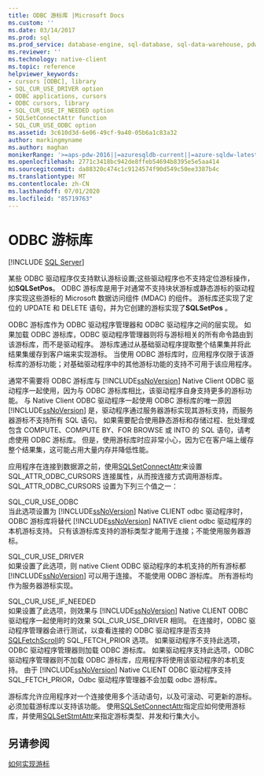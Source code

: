 ```yaml
---
title: ODBC 游标库 |Microsoft Docs
ms.custom: ''
ms.date: 03/14/2017
ms.prod: sql
ms.prod_service: database-engine, sql-database, sql-data-warehouse, pdw
ms.reviewer: ''
ms.technology: native-client
ms.topic: reference
helpviewer_keywords:
- cursors [ODBC], library
- SQL_CUR_USE_DRIVER option
- ODBC applications, cursors
- ODBC cursors, library
- SQL_CUR_USE_IF_NEEDED option
- SQLSetConnectAttr function
- SQL_CUR_USE_ODBC option
ms.assetid: 3c610d3d-6e06-49cf-9a40-05b6a1c83a32
author: markingmyname
ms.author: maghan
monikerRange: '>=aps-pdw-2016||=azuresqldb-current||=azure-sqldw-latest||>=sql-server-2016||=sqlallproducts-allversions||>=sql-server-linux-2017||=azuresqldb-mi-current'
ms.openlocfilehash: 2771c3418bc942de8ffeb54694b8395e5e5aa414
ms.sourcegitcommit: da88320c474c1c9124574f90d549c50ee3387b4c
ms.translationtype: MT
ms.contentlocale: zh-CN
ms.lasthandoff: 07/01/2020
ms.locfileid: "85719763"
---
```

# <a name="odbc-cursor-library"></a>ODBC 游标库
[!INCLUDE [SQL Server](../../../includes/applies-to-version/sql-asdb-asdbmi-asdw-pdw.md)]

  某些 ODBC 驱动程序仅支持默认游标设置;这些驱动程序也不支持定位游标操作，如**SQLSetPos**。 ODBC 游标库是用于对通常不支持块状游标或静态游标的驱动程序实现这些游标的 Microsoft 数据访问组件 (MDAC) 的组件。 游标库还实现了定位的 UPDATE 和 DELETE 语句，并为它创建的游标实现了**SQLSetPos** 。  
  
 ODBC 游标库作为 ODBC 驱动程序管理器和 ODBC 驱动程序之间的层实现。 如果加载 ODBC 游标库，ODBC 驱动程序管理器则将与游标相关的所有命令路由到该游标库，而不是驱动程序。 游标库通过从基础驱动程序提取整个结果集并将此结果集缓存到客户端来实现游标。 当使用 ODBC 游标库时，应用程序仅限于该游标库的游标功能；对基础驱动程序中的其他游标功能的支持不可用于该应用程序。  
  
 通常不需要将 ODBC 游标库与 [!INCLUDE[ssNoVersion](../../../includes/ssnoversion-md.md)] Native Client ODBC 驱动程序一起使用，因为与 ODBC 游标库相比，该驱动程序自身支持更多的游标功能。 与 Native Client ODBC 驱动程序一起使用 ODBC 游标库的唯一原因 [!INCLUDE[ssNoVersion](../../../includes/ssnoversion-md.md)] 是，驱动程序通过服务器游标实现其游标支持，而服务器游标不支持所有 SQL 语句。 如果需要配合使用静态游标和存储过程、批处理或包含 COMPUTE、COMPUTE BY、FOR BROWSE 或 INTO 的 SQL 语句，请考虑使用 ODBC 游标库。 但是，使用游标库时应非常小心，因为它在客户端上缓存整个结果集，这可能占用大量内存并降低性能。  
  
 应用程序在连接到数据源之前，使用[SQLSetConnectAttr](../../../relational-databases/native-client-odbc-api/sqlsetconnectattr.md)来设置 SQL_ATTR_ODBC_CURSORS 连接属性，从而按连接方式调用游标库。 SQL_ATTR_ODBC_CURSORS 设置为下列三个值之一：  
  
 SQL_CUR_USE_ODBC  
 当此选项设置为 [!INCLUDE[ssNoVersion](../../../includes/ssnoversion-md.md)] Native CLIENT odbc 驱动程序时，ODBC 游标库将替代 [!INCLUDE[ssNoVersion](../../../includes/ssnoversion-md.md)] NATIVE client odbc 驱动程序的本机游标支持。 只有该游标库支持的游标类型才能用于连接；不能使用服务器游标。  
  
 SQL_CUR_USE_DRIVER  
 如果设置了此选项，则 native Client ODBC 驱动程序的本机支持的所有游标都 [!INCLUDE[ssNoVersion](../../../includes/ssnoversion-md.md)] 可以用于连接。 不能使用 ODBC 游标库。 所有游标均作为服务器游标实现。  
  
 SQL_CUR_USE_IF_NEEDED  
 如果设置了此选项，则效果与 [!INCLUDE[ssNoVersion](../../../includes/ssnoversion-md.md)] Native CLIENT ODBC 驱动程序一起使用时的效果 SQL_CUR_USE_DRIVER 相同。 在连接时，ODBC 驱动程序管理器会进行测试，以查看连接的 ODBC 驱动程序是否支持[SQLFetchScroll](../../../relational-databases/native-client-odbc-api/sqlfetchscroll.md)的 SQL_FETCH_PRIOR 选项。 如果驱动程序不支持此选项，ODBC 驱动程序管理器则加载 ODBC 游标库。 如果驱动程序支持此选项，ODBC 驱动程序管理器则不加载 ODBC 游标库，应用程序将使用该驱动程序的本机支持。 由于 [!INCLUDE[ssNoVersion](../../../includes/ssnoversion-md.md)] Native CLIENT ODBC 驱动程序支持 SQL_FETCH_PRIOR，Odbc 驱动程序管理器不会加载 odbc 游标库。  
  
 游标库允许应用程序对一个连接使用多个活动语句，以及可滚动、可更新的游标。 必须加载游标库以支持该功能。 使用[SQLSetConnectAttr](../../../relational-databases/native-client-odbc-api/sqlsetconnectattr.md)指定应如何使用游标库，并使用[SQLSetStmtAttr](../../../relational-databases/native-client-odbc-api/sqlsetstmtattr.md)来指定游标类型、并发和行集大小。  
  
## <a name="see-also"></a>另请参阅  
 [如何实现游标](../../../relational-databases/native-client-odbc-cursors/implementation/how-cursors-are-implemented.md)  
  
  

